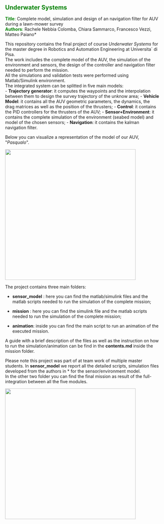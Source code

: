 ### <font color="green"> <span style="font-size:larger;"> Underwater Systems</font>

<font color="green">**Title**:</font> Complete model, simulation and design of an navigation filter for AUV during a lawn-mower survey   
<font color="green">**Authors**:</font> Rachele Nebbia Colomba, Chiara Sammarco, Francesco Vezzi, Matteo Paiano*

This repository contains the final project of course *Underwater Systems* for the master degree in Robotics and Automation Engineering at Universita´ di Pisa.   
The work includes the complete model of the AUV, the simulation of the environment and sensors, the design of the controller and navigation filter needed to perform the mission.   
All the simulations and validation tests were performed using Matlab/Simulink environment.  
The integrated system can be splitted in five main models:  
    - **Trajectory generator**: it computes the waypoints and the interpolation between them to design the survey trajectory of the unknow area;
    - **Vehicle Model**: it contains all the AUV geometric parameters, the dynamics, the drag matrices as well as the position of the thrusters;
    - **Control**: it contains the PID controllers for the thrusters of the AUV;
    - **Sensor+Environment**: it contains the complete simulation of the environment (seabed model) and model of the chosen sensors;
    - **Navigation**: it contains the kalman navigation filter. 

Below you can visualize a representation of the model of our AUV, "*Pasqualo*". 

<img src="https://github.com/rachele182/navigation_systems/assets/75611841/16b22289-f5a4-4cf3-a26e-ecd3426b7a5f" width="425">

The project contains three main folders: 

- **sensor_model** : here you can find the matlab/simulink files and the matlab scripts needed to run the simulation of the complete mission;  

- **mission** : here you can find the simulink file and the matlab scripts needed to run the simulation of the complete mission;  
  
- **animation**: inside you can find the main script to run an animation of the executed mission. 

A guide with a brief description of the files as well as the instruction on how to run the simulation/animation can be find in the **contents.md** inside the mission folder.  

Please note this project was part of at team work of multiple master students. In **sensor_model** we report all the detailed scripts, simulation files developed from the authors in * for the sensor/environment model.   
In the other two folder you can find the final mission as result of the full-integration between all the five modules.

<img src="https://github.com/rachele182/navigation_systems/assets/75611841/39082569-4841-47a7-8545-c70805ac7949" width="425">


